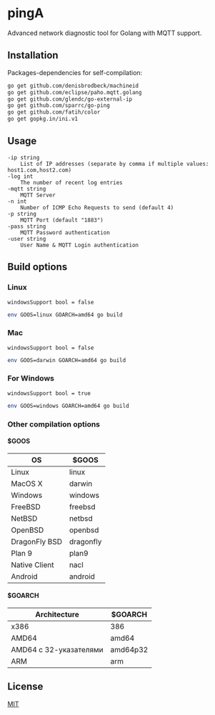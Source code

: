 # pingA
Advanced network diagnostic tool for Golang with MQTT support.

## Installation
Packages-dependencies for self-compilation:

```bash
go get github.com/denisbrodbeck/machineid
go get github.com/eclipse/paho.mqtt.golang
go get github.com/glendc/go-external-ip
go get github.com/sparrc/go-ping
go get github.com/fatih/color
go get gopkg.in/ini.v1
```

## Usage
```terminal
-ip string
    List of IP addresses (separate by comma if multiple values: host1.com,host2.com)
-log int
    The number of recent log entries
-mqtt string
    MQTT Server
-n int
    Number of ICMP Echo Requests to send (default 4)
-p string
    MQTT Port (default "1883")
-pass string
    MQTT Password authentication
-user string
    User Name & MQTT Login authentication
```

## Build options
### Linux
```golang
windowsSupport bool = false
```

```bash
env GOOS=linux GOARCH=amd64 go build
```

### Mac
```golang
windowsSupport bool = false
```

```bash
env GOOS=darwin GOARCH=amd64 go build
```

### For Windows
```golang
windowsSupport bool = true
```

```bash
env GOOS=windows GOARCH=amd64 go build
```
### Other compilation options
#### $GOOS

| OS            | $GOOS     |
|---------------|-----------|
| Linux         | linux     |
| MacOS X       | darwin    |
| Windows       | windows   |
| FreeBSD       | freebsd   |
| NetBSD        | netbsd    |
| OpenBSD       | openbsd   |
| DragonFly BSD | dragonfly |
| Plan 9        | plan9     |
| Native Client | nacl      |
| Android       | android   |

#### $GOARCH

| Architecture           | $GOARCH  |
|------------------------|----------|
| x386                   | 386      |
| AMD64                  | amd64    |
| AMD64 с 32-указателями | amd64p32 |
| ARM                    | arm      |

## License
[MIT](https://choosealicense.com/licenses/mit/)